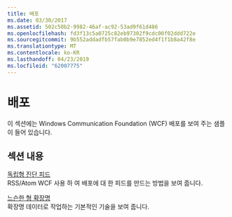```yaml
---
title: 배포
ms.date: 03/30/2017
ms.assetid: 502c50b2-9982-46af-ac92-53ad9f61d486
ms.openlocfilehash: fd3f13c5a0725c82eb97302f9cdc00f02ddd722e
ms.sourcegitcommit: 9b552addadfb57fab0b9e7852ed4f1f1b8a42f8e
ms.translationtype: MT
ms.contentlocale: ko-KR
ms.lasthandoff: 04/23/2019
ms.locfileid: "62007775"
---
```

# <a name="syndication"></a>배포
이 섹션에는 Windows Communication Foundation (WCF) 배포를 보여 주는 샘플이 들어 있습니다.  
  
## <a name="in-this-section"></a>섹션 내용  
 [독립형 진단 피드](../../../../docs/framework/wcf/samples/stand-alone-diagnostics-feed-sample.md)  
 RSS/Atom WCF 사용 하 여 배포에 대 한 피드를 만드는 방법을 보여 줍니다.  
  
 [느슨한 형 확장명](../../../../docs/framework/wcf/samples/loosely-typed-extensions-sample.md)  
 확장명 데이터로 작업하는 기본적인 기술을 보여 줍니다.
